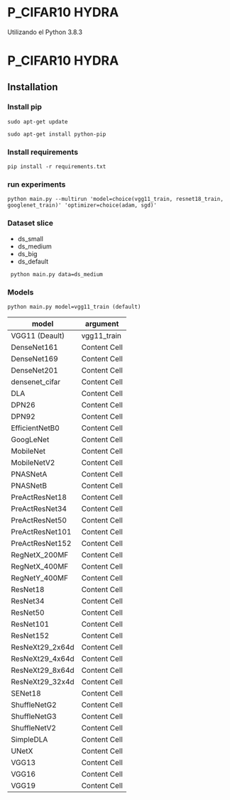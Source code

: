 # P_CIFAR10 HYDRA

Utilizando el Python 3.8.3

# P_CIFAR10 HYDRA

## Installation

### Install pip

```
sudo apt-get update
```

```
sudo apt-get install python-pip
```

### Install requirements

```
pip install -r requirements.txt 
```

### run experiments
```
python main.py --multirun 'model=choice(vgg11_train, resnet18_train, googlenet_train)' 'optimizer=choice(adam, sgd)'
```

### Dataset slice
- ds_small
- ds_medium
- ds_big
- ds_default
```
 python main.py data=ds_medium 
 ```
 
 ### Models

 ```
 python main.py model=vgg11_train (default)
 ```
 | model  | argument |
| ------------- | ------------- |
| VGG11 (Deault)  | vgg11_train  |
| DenseNet161  | Content Cell  |
| DenseNet169  | Content Cell  |
| DenseNet201  | Content Cell  |
| densenet_cifar  | Content Cell  |
| DLA  | Content Cell  |
| DPN26  | Content Cell  |
| DPN92  | Content Cell  |
| EfficientNetB0  | Content Cell  |
| GoogLeNet  | Content Cell  |
| MobileNet  | Content Cell  |
| MobileNetV2  | Content Cell  |
| PNASNetA  | Content Cell  |
| PNASNetB  | Content Cell  |
| PreActResNet18  | Content Cell  |
| PreActResNet34  | Content Cell  |
| PreActResNet50  | Content Cell  |
| PreActResNet101  | Content Cell  |
| PreActResNet152  | Content Cell  |
| RegNetX_200MF  | Content Cell  |
| RegNetX_400MF  | Content Cell  |
| RegNetY_400MF  | Content Cell  |
| ResNet18  | Content Cell  |
| ResNet34  | Content Cell  |
| ResNet50  | Content Cell  |
| ResNet101  | Content Cell  |
| ResNet152  | Content Cell  |
| ResNeXt29_2x64d  | Content Cell  |
| ResNeXt29_4x64d  | Content Cell  |
| ResNeXt29_8x64d  | Content Cell  |
| ResNeXt29_32x4d  | Content Cell  |
| SENet18  | Content Cell  |
| ShuffleNetG2  | Content Cell  |
| ShuffleNetG3  | Content Cell  |
| ShuffleNetV2  | Content Cell  |
| SimpleDLA  | Content Cell  |
| UNetX  | Content Cell  |
| VGG13  | Content Cell  |
| VGG16  | Content Cell  |
| VGG19  | Content Cell  |
